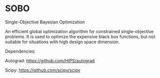 # SOBO
Single-Objective Bayesian Optimization

An efficient global optimization algorithm for constrained single-objective problems.
It is used to optimize the expensive black box functions, but not suitable for situations with high design space dimension.

Dependencies:

Autograd: https://github.com/HIPS/autograd

Scipy: https://github.com/scipy/scipy

